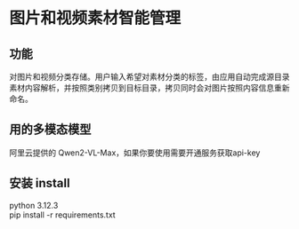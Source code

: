 # 图片和视频素材智能管理

## 功能
对图片和视频分类存储。用户输入希望对素材分类的标签，由应用自动完成源目录素材内容解析，并按照类别拷贝到目标目录，拷贝同时会对图片按照内容信息重新命名。


## 用的多模态模型
阿里云提供的 Qwen2-VL-Max，如果你要使用需要开通服务获取api-key

## 安装 install
python 3.12.3    
pip install -r requirements.txt
